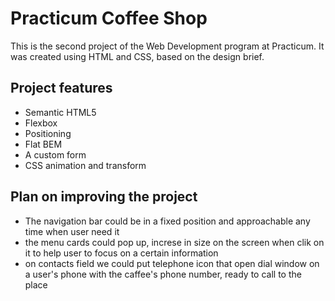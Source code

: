 # Practicum Coffee Shop

This is the second project of the Web Development program at Practicum. It was created using HTML and CSS, based on the design brief.

## Project features

- Semantic HTML5
- Flexbox
- Positioning
- Flat BEM
- A custom form
- CSS animation and transform

## Plan on improving the project

- The navigation bar could be in a fixed position and approachable any time when user need it
- the menu cards could pop up, increse in size on the screen when clik on it to help user to focus on a certain information
- on contacts field we could put telephone icon that open dial window on a user's phone with the caffee's phone number, ready to call to the place
